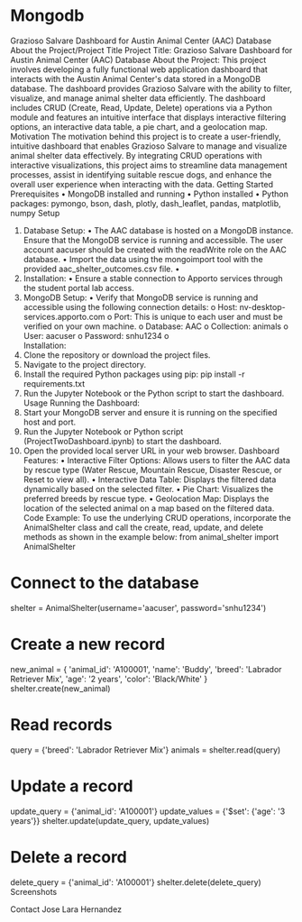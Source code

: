 # Mongodb

Grazioso Salvare Dashboard for Austin Animal Center (AAC) Database
About the Project/Project Title
Project Title:
Grazioso Salvare Dashboard for Austin Animal Center (AAC) Database
About the Project:
This project involves developing a fully functional web application dashboard that interacts with the Austin Animal Center's data stored in a MongoDB database. The dashboard provides Grazioso Salvare with the ability to filter, visualize, and manage animal shelter data efficiently. The dashboard includes CRUD (Create, Read, Update, Delete) operations via a Python module and features an intuitive interface that displays interactive filtering options, an interactive data table, a pie chart, and a geolocation map.
Motivation
The motivation behind this project is to create a user-friendly, intuitive dashboard that enables Grazioso Salvare to manage and visualize animal shelter data effectively. By integrating CRUD operations with interactive visualizations, this project aims to streamline data management processes, assist in identifying suitable rescue dogs, and enhance the overall user experience when interacting with the data.
Getting Started
Prerequisites
•	MongoDB installed and running
•	Python installed
•	Python packages: pymongo, bson, dash, plotly, dash_leaflet, pandas, matplotlib, numpy
Setup
1. Database Setup:
•	The AAC database is hosted on a MongoDB instance. Ensure that the MongoDB service is running and accessible. The user account aacuser should be created with the readWrite role on the AAC database.
•	Import the data using the mongoimport tool with the provided aac_shelter_outcomes.csv file.
•	 
2. Installation:
•	Ensure a stable connection to Apporto services through the student portal lab access.
3. MongoDB Setup:
•	Verify that MongoDB service is running and accessible using the following connection details:
o	Host: nv-desktop-services.apporto.com
o	Port: This is unique to each user and must be verified on your own machine.
o	Database: AAC
o	Collection: animals
o	User: aacuser
o	Password: snhu1234
o	 
Installation:
1.	Clone the repository or download the project files.
2.	Navigate to the project directory.
3.	Install the required Python packages using pip:
pip install -r requirements.txt
4.	Run the Jupyter Notebook or the Python script to start the dashboard.
Usage
Running the Dashboard:
1.	Start your MongoDB server and ensure it is running on the specified host and port.
2.	Run the Jupyter Notebook or Python script (ProjectTwoDashboard.ipynb) to start the dashboard.
3.	Open the provided local server URL in your web browser.
Dashboard Features:
•	Interactive Filter Options: Allows users to filter the AAC data by rescue type (Water Rescue, Mountain Rescue, Disaster Rescue, or Reset to view all).
•	Interactive Data Table: Displays the filtered data dynamically based on the selected filter.
•	Pie Chart: Visualizes the preferred breeds by rescue type.
•	Geolocation Map: Displays the location of the selected animal on a map based on the filtered data.
Code Example:
To use the underlying CRUD operations, incorporate the AnimalShelter class and call the create, read, update, and delete methods as shown in the example below:
from animal_shelter import AnimalShelter

# Connect to the database
shelter = AnimalShelter(username='aacuser', password='snhu1234')

# Create a new record
new_animal = {
    'animal_id': 'A100001',
    'name': 'Buddy',
    'breed': 'Labrador Retriever Mix',
    'age': '2 years',
    'color': 'Black/White'
}
shelter.create(new_animal)

# Read records
query = {'breed': 'Labrador Retriever Mix'}
animals = shelter.read(query)

# Update a record
update_query = {'animal_id': 'A100001'}
update_values = {'$set': {'age': '3 years'}}
shelter.update(update_query, update_values)

# Delete a record
delete_query = {'animal_id': 'A100001'}
shelter.delete(delete_query)
Screenshots
 
    
Contact
Jose Lara Hernandez

